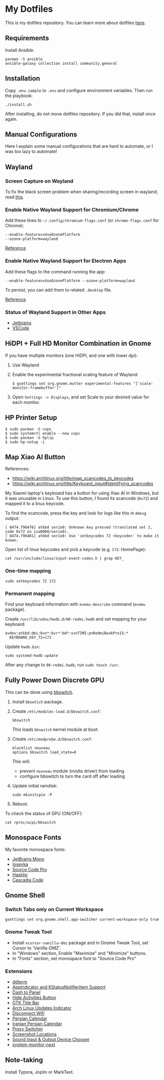 My Dotfiles
===========

This is my dotfiles repository. You can learn more about dotfiles [here](https://dotfiles.github.io/).

Requirements
------------

Install Ansible.

```shell
pacman -S ansible
ansible-galaxy collection install community.general
```


Installation
------------

Copy `.env.sample` to `.env` and configure environment variables. Then run the playbook:

```shell
./install.sh
```

After installing, do not move dotfiles repository. If you did that, install once again.


Manual Configurations
---------------------

Here I explain some manual configurations that are hard to automate,
or I was too lazy to automate!


## Wayland

### Screen Capture on Wayland

To fix the black screen problem when sharing/recording screen in wayland,
read [this](https://wiki.archlinux.org/title/PipeWire#WebRTC_screen_sharing).

### Enable Native Wayland Support for Chromium/Chrome

Add these lines to `~/.config/chromium-flags.conf` (or `chrome-flags.conf` for Chrome):

    --enable-features=UseOzonePlatform
    --ozone-platform=wayland

[Reference](https://wiki.archlinux.org/title/chromium#Native_Wayland_support)

### Enable Native Wayland Support for Electron Apps

Add these flags to the command running the app:

    --enable-features=UseOzonePlatform --ozone-platform=wayland

To persist, you can add them to related `.desktop` file.

[Reference](https://www.reddit.com/r/linux/comments/lw7cvk/electron_12_has_just_been_released_with_wayland/)

### Status of Wayland Support in Other Apps

- [Jetbrains](https://youtrack.jetbrains.com/issue/JBR-3206)
- [VSCode](https://github.com/microsoft/vscode/issues/109176)


## HiDPI + Full HD Monitor Combination in Gnome

If you have multiple monitors (one HiDPI, and one with lower dpi):

1. Use Wayland
2. Enable the experimental fractional scaling feature of Wayland:

       $ gsettings set org.gnome.mutter experimental-features "['scale-monitor-framebuffer']"
3. Open `Settings -> Displays`, and set Scale to your desired value for each monitor.


## HP Printer Setup

```
$ sudo pacman -S cups
$ sudo systemctl enable --now cups
$ sudo pacman -S hplip
$ sudo hp-setup -i
```

## Map Xiao AI Button

References:
- https://wiki.archlinux.org/title/map_scancodes_to_keycodes
- https://wiki.archlinux.org/title/Keyboard_input#Identifying_scancodes

My Xiaomi laptop's keyboard has a button for using Xiao AI in Windows,
but it was unusable in Linux. To use this button,
I found its scancode (`0x72`) and mapped it to a linux keycode.

To find the scancode, press the key and look for logs like this in `dmesg` output:

```
[ 8474.796476] atkbd serio0: Unknown key pressed (translated set 2, code 0x72 on isa0060/serio0).
[ 8474.796481] atkbd serio0: Use 'setkeycodes 72 <keycode>' to make it known.
```

Open list of linux keycodes and pick a keycode (e.g. `172`: HomePage):

    cat /usr/include/linux/input-event-codes.h | grep KEY_

### One-time mapping

    sudo setkeycodes 72 172


### Permanent mapping

Find your keyboard information with `evemu-describe` command (`evemu` package).

Create `/usr/lib/udev/hwdb.d/90-redmi.hwdb` and set mapping for your keyboard:

```
evdev:atkbd:dmi:bvn*:bvr*:bd*:svnTIMI:pnRedmiBookPro15:*
  KEYBOARD_KEY_72=172
```

Update `hwdb.bin`:

```
sudo systemd-hwdb update
```

After any change to `90-redmi.hwdb`, run `sudo touch /usr`.


## Fully Power Down Discrete GPU

This can be done using [bbswitch](https://github.com/Bumblebee-Project/bbswitch).

1. Install `bbswtich` package.

2. Create `/etc/modules-load.d/bbswitch.conf`:

       bbswitch
    
    This loads `bbswitch` kernel module at boot.

3. Create `/etc/modprobe.d/bbswitch.conf`:

       blacklist nouveau
       options bbswitch load_state=0

   This will:

   - prevent `nouveau` module (nvidia driver) from loading
   - configure bbswitch to turn the card off after loading

4. Update initial ramdisk:

       sudo mkinitcpio -P

5. Reboot.

To check the status of GPU (ON/OFF):

    cat /proc/acpi/bbswitch


## Monospace Fonts

My favorite monospace fonts:

- [JetBrains Mono](https://www.jetbrains.com/lp/mono/)
- [Iosevka](https://typeof.net/Iosevka/)
- [Source Code Pro](http://adobe-fonts.github.io/source-code-pro/)
- [Hasklig](https://github.com/i-tu/Hasklig)
- [Cascadia Code](https://github.com/microsoft/cascadia-code)


## Gnome Shell

### Switch Tabs only on Current Workspace

```
gsettings set org.gnome.shell.app-switcher current-workspace-only true
```

### Gnome Tweak Tool

- Install `xcursor-vanilla-dmz` package and in Gnome Tweak Tool, set Cursor to 'Vanilla-DMZ'.
- In "Windows" section, Enable "Maximize" and "Minimize" buttons.
- In "Fonts" section, set monospace font to "Source Code Pro"

### Extensions

- [ddterm](https://extensions.gnome.org/extension/3780/ddterm/)
- [AppIndicator and KStatusNotifierItem Support](https://extensions.gnome.org/extension/615/appindicator-support/)
- [Dash to Panel](https://extensions.gnome.org/extension/1160/dash-to-panel/)
- [Hide Activities Button](https://extensions.gnome.org/extension/4325/hide-activities-button/)
- [GTK Title Bar](https://extensions.gnome.org/extension/1732/gtk-title-bar/)
- [Arch Linux Updates Indicator](https://extensions.gnome.org/extension/1010/archlinux-updates-indicator/)
- [Disconnect Wifi](https://extensions.gnome.org/extension/904/disconnect-wifi/)
- [Persian Calendar](https://extensions.gnome.org/extension/240/persian-calendar/)
- [Iranian Persian Calendar](https://extensions.gnome.org/extension/3618/shamsi-calendar/)
- [Proxy Switcher](https://extensions.gnome.org/extension/771/proxy-switcher/)
- [Screenshot Locations](https://extensions.gnome.org/extension/1179/screenshot-locations/)
- [Sound Input & Output Device Chooser](https://extensions.gnome.org/extension/906/sound-output-device-chooser/)
- [system-monitor-next](https://extensions.gnome.org/extension/3010/system-monitor-next/)


## Note-taking

Install Typora, Joplin or MarkText.
